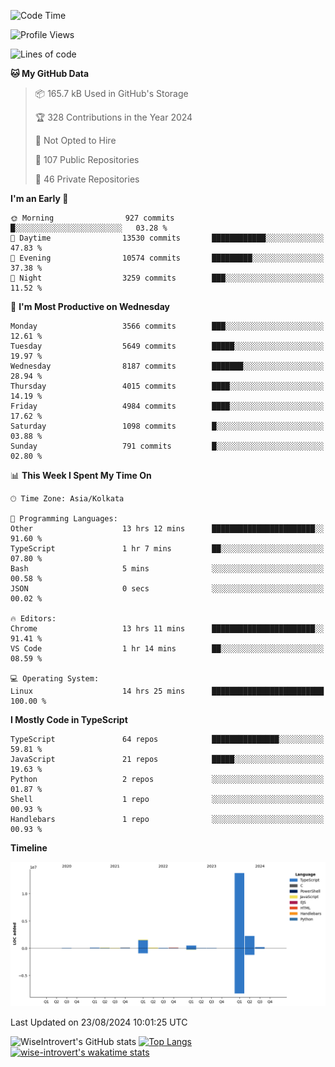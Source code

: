 <!--START_SECTION:waka-->
![Code Time](http://img.shields.io/badge/Code%20Time-1%2C542%20hrs%2051%20mins-blue)

![Profile Views](http://img.shields.io/badge/Profile%20Views-0-blue)

![Lines of code](https://img.shields.io/badge/From%20Hello%20World%20I%27ve%20Written-18.9%20million%20lines%20of%20code-blue)

**🐱 My GitHub Data** 

> 📦 165.7 kB Used in GitHub's Storage 
 > 
> 🏆 328 Contributions in the Year 2024
 > 
> 🚫 Not Opted to Hire
 > 
> 📜 107 Public Repositories 
 > 
> 🔑 46 Private Repositories 
 > 
**I'm an Early 🐤** 

```text
🌞 Morning                927 commits         █░░░░░░░░░░░░░░░░░░░░░░░░   03.28 % 
🌆 Daytime                13530 commits       ████████████░░░░░░░░░░░░░   47.83 % 
🌃 Evening                10574 commits       █████████░░░░░░░░░░░░░░░░   37.38 % 
🌙 Night                  3259 commits        ███░░░░░░░░░░░░░░░░░░░░░░   11.52 % 
```
📅 **I'm Most Productive on Wednesday** 

```text
Monday                   3566 commits        ███░░░░░░░░░░░░░░░░░░░░░░   12.61 % 
Tuesday                  5649 commits        █████░░░░░░░░░░░░░░░░░░░░   19.97 % 
Wednesday                8187 commits        ███████░░░░░░░░░░░░░░░░░░   28.94 % 
Thursday                 4015 commits        ████░░░░░░░░░░░░░░░░░░░░░   14.19 % 
Friday                   4984 commits        ████░░░░░░░░░░░░░░░░░░░░░   17.62 % 
Saturday                 1098 commits        █░░░░░░░░░░░░░░░░░░░░░░░░   03.88 % 
Sunday                   791 commits         █░░░░░░░░░░░░░░░░░░░░░░░░   02.80 % 
```


📊 **This Week I Spent My Time On** 

```text
🕑︎ Time Zone: Asia/Kolkata

💬 Programming Languages: 
Other                    13 hrs 12 mins      ███████████████████████░░   91.60 % 
TypeScript               1 hr 7 mins         ██░░░░░░░░░░░░░░░░░░░░░░░   07.80 % 
Bash                     5 mins              ░░░░░░░░░░░░░░░░░░░░░░░░░   00.58 % 
JSON                     0 secs              ░░░░░░░░░░░░░░░░░░░░░░░░░   00.02 % 

🔥 Editors: 
Chrome                   13 hrs 11 mins      ███████████████████████░░   91.41 % 
VS Code                  1 hr 14 mins        ██░░░░░░░░░░░░░░░░░░░░░░░   08.59 % 

💻 Operating System: 
Linux                    14 hrs 25 mins      █████████████████████████   100.00 % 
```

**I Mostly Code in TypeScript** 

```text
TypeScript               64 repos            ███████████████░░░░░░░░░░   59.81 % 
JavaScript               21 repos            █████░░░░░░░░░░░░░░░░░░░░   19.63 % 
Python                   2 repos             ░░░░░░░░░░░░░░░░░░░░░░░░░   01.87 % 
Shell                    1 repo              ░░░░░░░░░░░░░░░░░░░░░░░░░   00.93 % 
Handlebars               1 repo              ░░░░░░░░░░░░░░░░░░░░░░░░░   00.93 % 
```



**Timeline**

![Lines of Code chart](https://raw.githubusercontent.com/wise-introvert/wise-introvert/master/assets/bar_graph.png)


 Last Updated on 23/08/2024 10:01:25 UTC
<!--END_SECTION:waka-->

![WiseIntrovert's GitHub stats](https://github-readme-stats.vercel.app/api?username=wise-introvert&count_private=true&show_icons=true)
[![Top Langs](https://github-readme-stats.vercel.app/api/top-langs/?username=wise-introvert&langs_count=10)](https://github.com/anuraghazra/github-readme-stats)
[![wise-introvert's wakatime stats](https://github-readme-stats.vercel.app/api/wakatime?username=wiseintrovert)](https://github.com/anuraghazra/github-readme-stats)
